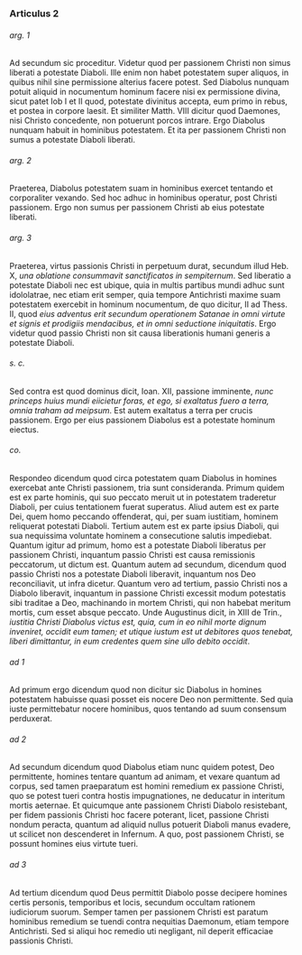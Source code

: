 ### Articulus 2

###### arg. 1
Ad secundum sic proceditur. Videtur quod per passionem Christi non simus liberati a potestate Diaboli. Ille enim non habet potestatem super aliquos, in quibus nihil sine permissione alterius facere potest. Sed Diabolus nunquam potuit aliquid in nocumentum hominum facere nisi ex permissione divina, sicut patet Iob I et II quod, potestate divinitus accepta, eum primo in rebus, et postea in corpore laesit. Et similiter Matth. VIII dicitur quod Daemones, nisi Christo concedente, non potuerunt porcos intrare. Ergo Diabolus nunquam habuit in hominibus potestatem. Et ita per passionem Christi non sumus a potestate Diaboli liberati.

###### arg. 2
Praeterea, Diabolus potestatem suam in hominibus exercet tentando et corporaliter vexando. Sed hoc adhuc in hominibus operatur, post Christi passionem. Ergo non sumus per passionem Christi ab eius potestate liberati.

###### arg. 3
Praeterea, virtus passionis Christi in perpetuum durat, secundum illud Heb. X, *una oblatione consummavit sanctificatos in sempiternum*. Sed liberatio a potestate Diaboli nec est ubique, quia in multis partibus mundi adhuc sunt idololatrae, nec etiam erit semper, quia tempore Antichristi maxime suam potestatem exercebit in hominum nocumentum, de quo dicitur, II ad Thess. II, quod *eius adventus erit secundum operationem Satanae in omni virtute et signis et prodigiis mendacibus, et in omni seductione iniquitatis*. Ergo videtur quod passio Christi non sit causa liberationis humani generis a potestate Diaboli.

###### s. c.
Sed contra est quod dominus dicit, Ioan. XII, passione imminente, *nunc princeps huius mundi eiicietur foras, et ego, si exaltatus fuero a terra, omnia traham ad meipsum*. Est autem exaltatus a terra per crucis passionem. Ergo per eius passionem Diabolus est a potestate hominum eiectus.

###### co.
Respondeo dicendum quod circa potestatem quam Diabolus in homines exercebat ante Christi passionem, tria sunt consideranda. Primum quidem est ex parte hominis, qui suo peccato meruit ut in potestatem traderetur Diaboli, per cuius tentationem fuerat superatus. Aliud autem est ex parte Dei, quem homo peccando offenderat, qui, per suam iustitiam, hominem reliquerat potestati Diaboli. Tertium autem est ex parte ipsius Diaboli, qui sua nequissima voluntate hominem a consecutione salutis impediebat. Quantum igitur ad primum, homo est a potestate Diaboli liberatus per passionem Christi, inquantum passio Christi est causa remissionis peccatorum, ut dictum est. Quantum autem ad secundum, dicendum quod passio Christi nos a potestate Diaboli liberavit, inquantum nos Deo reconciliavit, ut infra dicetur. Quantum vero ad tertium, passio Christi nos a Diabolo liberavit, inquantum in passione Christi excessit modum potestatis sibi traditae a Deo, machinando in mortem Christi, qui non habebat meritum mortis, cum esset absque peccato. Unde Augustinus dicit, in XIII de Trin., *iustitia Christi Diabolus victus est, quia, cum in eo nihil morte dignum inveniret, occidit eum tamen; et utique iustum est ut debitores quos tenebat, liberi dimittantur, in eum credentes quem sine ullo debito occidit*.

###### ad 1
Ad primum ergo dicendum quod non dicitur sic Diabolus in homines potestatem habuisse quasi posset eis nocere Deo non permittente. Sed quia iuste permittebatur nocere hominibus, quos tentando ad suum consensum perduxerat.

###### ad 2
Ad secundum dicendum quod Diabolus etiam nunc quidem potest, Deo permittente, homines tentare quantum ad animam, et vexare quantum ad corpus, sed tamen praeparatum est homini remedium ex passione Christi, quo se potest tueri contra hostis impugnationes, ne deducatur in interitum mortis aeternae. Et quicumque ante passionem Christi Diabolo resistebant, per fidem passionis Christi hoc facere poterant, licet, passione Christi nondum peracta, quantum ad aliquid nullus potuerit Diaboli manus evadere, ut scilicet non descenderet in Infernum. A quo, post passionem Christi, se possunt homines eius virtute tueri.

###### ad 3
Ad tertium dicendum quod Deus permittit Diabolo posse decipere homines certis personis, temporibus et locis, secundum occultam rationem iudiciorum suorum. Semper tamen per passionem Christi est paratum hominibus remedium se tuendi contra nequitias Daemonum, etiam tempore Antichristi. Sed si aliqui hoc remedio uti negligant, nil deperit efficaciae passionis Christi.


